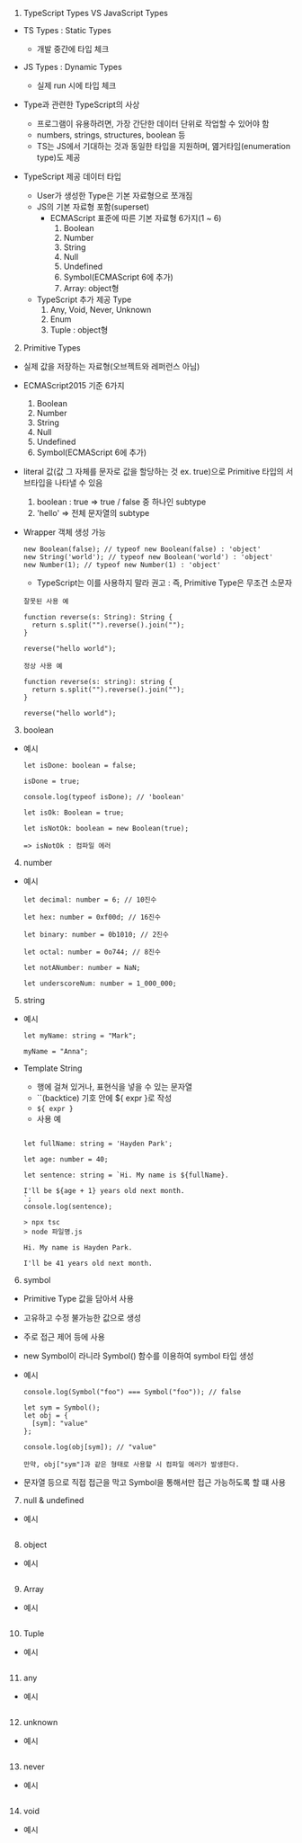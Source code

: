 1. TypeScript Types VS JavaScript Types

- TS Types : Static Types
  - 개발 중간에 타입 체크
- JS Types : Dynamic Types

  - 실제 run 시에 타입 체크

- Type과 관련한 TypeScript의 사상

  - 프로그램이 유용하려면, 가장 간단한 데이터 단위로 작업할 수 있어야 함
  - numbers, strings, structures, boolean 등
  - TS는 JS에서 기대하는 것과 동일한 타입을 지원하며, 엺거타임(enumeration type)도 제공

- TypeScript 제공 데이터 타입
  - User가 생성한 Type은 기본 자료형으로 쪼개짐
  - JS의 기본 자료형 포함(superset)
    - ECMAScript 표준에 따른 기본 자료형 6가지(1 ~ 6)
      1. Boolean
      2. Number
      3. String
      4. Null
      5. Undefined
      6. Symbol(ECMAScript 6에 추가)
      7. Array: object형
  - TypeScript 추가 제공 Type
    1. Any, Void, Never, Unknown
    2. Enum
    3. Tuple : object형

2. Primitive Types

- 실제 값을 저장하는 자료형(오브젝트와 레퍼런스 아님)
- ECMAScript2015 기준 6가지
  1. Boolean
  2. Number
  3. String
  4. Null
  5. Undefined
  6. Symbol(ECMAScript 6에 추가)
- literal 값(값 그 자체를 문자로 값을 할당하는 것 ex. true)으로 Primitive 타입의 서브타입을 나타낼 수 있음
  1. boolean : true => true / false 중 하나인 subtype
  2. 'hello' => 전체 문자열의 subtype
- Wrapper 객체 생성 가능

  ```
  new Boolean(false); // typeof new Boolean(false) : 'object'
  new String('world'); // typeof new Boolean('world') : 'object'
  new Number(1); // typeof new Number(1) : 'object'
  ```

  - TypeScript는 이를 사용하지 말라 권고 : 즉, Primitive Type은 무조건 소문자

  ```
  잘못된 사용 예

  function reverse(s: String): String {
    return s.split("").reverse().join("");
  }

  reverse("hello world");

  정상 사용 예

  function reverse(s: string): string {
    return s.split("").reverse().join("");
  }

  reverse("hello world");
  ```

3. boolean

- 예시

  ```
  let isDone: boolean = false;

  isDone = true;

  console.log(typeof isDone); // 'boolean'

  let isOk: Boolean = true;

  let isNotOk: boolean = new Boolean(true);

  => isNotOk : 컴파일 에러

  ```

4. number

- 예시

  ```
  let decimal: number = 6; // 10진수

  let hex: number = 0xf00d; // 16진수

  let binary: number = 0b1010; // 2진수

  let octal: number = 0o744; // 8진수

  let notANumber: number = NaN;

  let underscoreNum: number = 1_000_000;

  ```

5. string

- 예시

  ```
  let myName: string = "Mark";

  myName = "Anna";

  ```

- Template String

  - 행에 걸쳐 있거나, 표현식을 넣을 수 있는 문자열
  - ``(backtice) 기호 안에 ${ expr }로 작성
  - `${ expr }`
  - 사용 예

  ```

  let fullName: string = 'Hayden Park';

  let age: number = 40;

  let sentence: string = `Hi. My name is ${fullName}.

  I'll be ${age + 1} years old next month.
  `;
  console.log(sentence);

  > npx tsc
  > node 파일명.js

  Hi. My name is Hayden Park.

  I'll be 41 years old next month.

  ```

6. symbol

- Primitive Type 값을 담아서 사용
- 고유하고 수정 불가능한 값으로 생성
- 주로 접근 제어 등에 사용
- new Symbol이 라니라 Symbol() 함수를 이용하여 symbol 타입 생성
- 예시

  ```
  console.log(Symbol("foo") === Symbol("foo")); // false

  let sym = Symbol();
  let obj = {
    [sym]: "value"
  };

  console.log(obj[sym]); // "value"

  만약, obj["sym"]과 같은 형태로 사용할 시 컴파일 에러가 발생한다.

  ```

- 문자열 등으로 직접 접근을 막고 Symbol을 통해서만 접근 가능하도록 할 떄 사용

7. null & undefined

- 예시

  ```

  ```

8. object

- 예시

  ```

  ```

9. Array

- 예시

  ```

  ```

10. Tuple

- 예시

  ```

  ```

11. any

- 예시

  ```

  ```

12. unknown

- 예시

  ```

  ```

13. never

- 예시

  ```

  ```

14. void

- 예시

  ```

  ```
